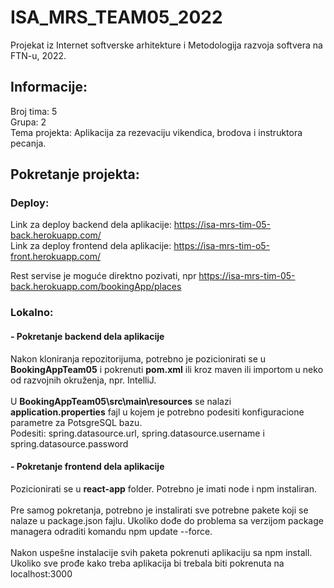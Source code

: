 # ISA_MRS_TEAM05_2022

Projekat iz Internet softverske arhitekture i Metodologija razvoja softvera na FTN-u, 2022.

## Informacije:
Broj tima: 5 <br/>
Grupa:     2 <br/>
Tema projekta: Aplikacija za rezevaciju vikendica, brodova i instruktora pecanja. <br/>

## Pokretanje projekta:

### Deploy:
Link za deploy backend dela aplikacije: https://isa-mrs-tim-05-back.herokuapp.com/ <br/>
Link za deploy frontend dela aplikacije: https://isa-mrs-tim-o5-front.herokuapp.com/

Rest servise je moguće direktno pozivati, npr https://isa-mrs-tim-05-back.herokuapp.com/bookingApp/places <br/>

### Lokalno:

#### - Pokretanje backend dela aplikacije
Nakon kloniranja repozitorijuma, potrebno je pozicionirati se u <b>BookingAppTeam05</b> i pokrenuti <b>pom.xml</b> ili kroz maven ili importom u neko od razvojnih okruženja, npr. IntelliJ.<br/><br/>
U <b>BookingAppTeam05\src\main\resources</b> se nalazi <b>application.properties</b> fajl u kojem je potrebno podesiti konfiguracione parametre za PotsgreSQL bazu.<br/>
Podesiti: spring.datasource.url, spring.datasource.username i spring.datasource.password

#### - Pokretanje frontend dela aplikacije
Pozicionirati se u <b>react-app</b> folder. Potrebno je imati node i npm instaliran.
<br>
<br>
Pre samog pokretanja, potrebno je instalirati sve potrebne pakete koji se nalaze u package.json fajlu. Ukoliko dođe do problema sa verzijom package managera odraditi komandu npm update --force.
<br/>
<br/>
Nakon uspešne instalacije svih paketa pokrenuti aplikaciju sa npm install. Ukoliko sve prođe kako treba aplikacija bi trebala biti pokrenuta na localhost:3000


